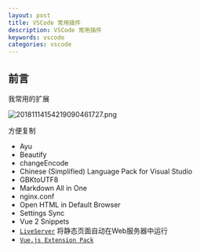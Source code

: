 ```yaml
---
layout: post
title: VSCode 常用插件
description: VSCode 常用插件
keywords: vscode
categories: vscode
---
```


## 前言

我常用的扩展

![20181114154219090461727.png](http://image.psvmc.cn/20181114154219090461727.png)

方便复制

- Ayu
- Beautify
- changeEncode
- Chinese (Simplified) Language Pack for Visual Studio
- GBKtoUTF8
- Markdown All in One
- nginx.conf
- Open HTML in Default Browser
- Settings Sync
- Vue 2 Snippets
- [`LiveServer`](https://marketplace.visualstudio.com/items?itemName=ritwickdey.LiveServer) 将静态页面自动在Web服务器中运行
- [`Vue.js Extension Pack`](https://marketplace.visualstudio.com/items?itemName=mubaidr.vuejs-extension-pack)
